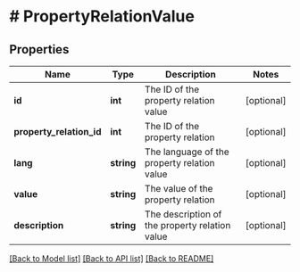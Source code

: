 # # PropertyRelationValue

## Properties

Name | Type | Description | Notes
------------ | ------------- | ------------- | -------------
**id** | **int** | The ID of the property relation value | [optional] 
**property_relation_id** | **int** | The ID of the property relation | [optional] 
**lang** | **string** | The language of the property relation value | [optional] 
**value** | **string** | The value of the property relation | [optional] 
**description** | **string** | The description of the property relation value | [optional] 

[[Back to Model list]](../../README.md#documentation-for-models) [[Back to API list]](../../README.md#documentation-for-api-endpoints) [[Back to README]](../../README.md)


